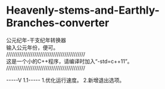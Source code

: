 # Heavenly-stems-and-Earthly-Branches-converter
公元纪年-干支纪年转换器                        
输入公元年份，便可。                
//////////////////////////////////////////        
这是一个小的C++程序，请编译时加入“-std=c++11”。     
//////////////////////////////////////////



-----V 1.1----- 
  1.优化运行速度。
  2.新增退出选项。
